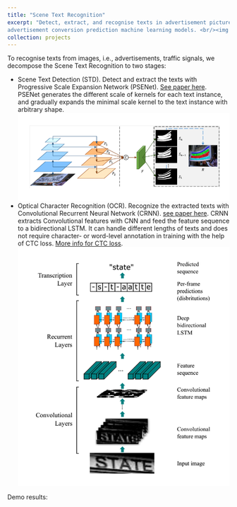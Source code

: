 ```yaml
---
title: "Scene Text Recognition"
excerpt: "Detect, extract, and recognise texts in advertisement pictures. The recognized text will be feed to
advertisement conversion prediction machine learning models. <br/><img src='/images/scene_word.png' width='500'>"
collection: projects
---
```


To recognise texts from images, i.e., advertisements, traffic signals, we decompose the Scene Text Recognition to two
stages:
* Scene Text Detection (STD). Detect and extract the texts with Progressive Scale Expansion Network (PSENet).
[See paper here](https://openaccess.thecvf.com/content_CVPR_2019/papers/Wang_Shape_Robust_Text_Detection_With_Progressive_Scale_Expansion_Network_CVPR_2019_paper.pdf).
PSENet generates the different scale of kernels for each text instance, and gradually expands the minimal scale kernel
to the text instance with arbitrary shape.
<br/><img src='/images/psenet.png' width='500'>
* Optical Character Recognition (OCR). Recognize the extracted texts with Convolutional Recurrent Neural Network (CRNN).
[see paper here](https://arxiv.org/abs/1507.05717). CRNN extracts Convolutional features with CNN and feed the feature 
sequence to a bidirectional LSTM. It can handle different lengths of texts and does not require character- or word-level
annotation in training with the help of CTC loss. [More info for CTC loss](https://www.cs.toronto.edu/~graves/icml_2006.pdf).
<br/><img src='/images/crnn.png' width='500'>

Demo results:


